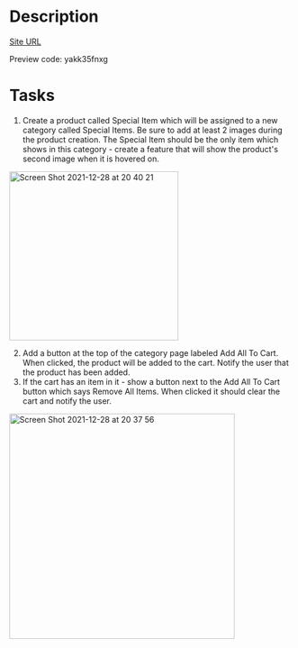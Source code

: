 # Description
[Site URL](https://owlstore.mybigcommerce.com/special-items/)

Preview code: yakk35fnxg

# Tasks

1. Create a product called Special Item which will be assigned to a new category called Special Items. Be sure to add at least 2 images during the product creation.
The Special Item should be the only item which shows in this category - create a feature that will show the product's second image when it is hovered on.

<img width="300" alt="Screen Shot 2021-12-28 at 20 40 21" src="https://user-images.githubusercontent.com/4928662/147627933-015f19ee-b98a-4d71-847b-c08e3282ad84.png">

2. Add a button at the top of the category page labeled Add All To Cart. When clicked, the product will be added to the cart. Notify the user that the product has been added.
3. If the cart has an item in it - show a button next to the Add All To Cart button which says Remove All Items. When clicked it should clear the cart and notify the user.

<img width="400" alt="Screen Shot 2021-12-28 at 20 37 56" src="https://user-images.githubusercontent.com/4928662/147627967-2afa4e15-b260-4137-8f04-87b8a599f4d1.png">



